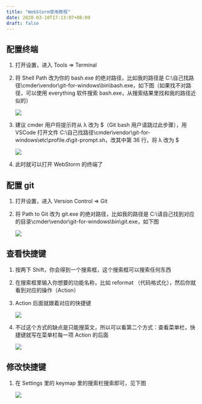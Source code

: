 ```yaml
---
title: "WebStorm使用教程"
date: 2020-03-10T17:13:07+08:00
draft: false
---
```


## 配置终端

1. 打开设置，进入 Tools => Terminal
2. 将 Shell Path 改为你的 bash.exe 的绝对路径，比如我的路径是 C:\自己找路径\cmder\vendor\git-for-windows\bin\bash.exe，如下图（如果找不对路径，可以使用 everything 软件搜索 bash.exe，从搜索结果里找和我的路径近似的）

    ![](/images/WebStorm-setting-1.png)

3. 建议 cmder 用户将提示符从 λ 改为 $（Git bash 用户请跳过此步骤），用 VSCode 打开文件 C:\自己找路径\cmder\vendor\git-for-windows\etc\profile.d\git-prompt.sh，改其中第 36 行，将 λ 改为 $
   
    ![](/images/WebStorm-setting-2.png)

4. 此时就可以打开 WebStorm 的终端了

## 配置 git

1. 打开设置，进入 Version Control => Git
2. 将 Path to Git 改为 git.exe 的绝对路径，比如我的路径是 C:\请自己找到对应的目录\cmder\vendor\git-for-windows\bin\git.exe，如下图

    ![](/images/WebStorm-setting-3.png)
    
## 查看快捷键

1. 按两下 Shift，你会得到一个搜索框，这个搜索框可以搜索任何东西
2. 在搜索框里输入你想要的功能名称，比如 reformat （代码格式化），然后你就看到对应的操作（Action）
3. Action 后面就跟着对应的快捷键

    ![](/images/WebStorm-setting-4.png)
 
4. 不过这个方式的缺点是只能搜英文，所以可以看第二个方式：查看菜单栏，快捷键就写在菜单栏每一项 Action 的后面

    ![](/images/WebStorm-setting-5.png)
    
## 修改快捷键

1. 在 Settings 里的 keymap 里的搜索栏搜索即可，见下图
 
    ![](/images/WebStorm-setting-6.png)
    

